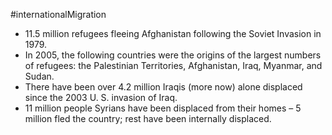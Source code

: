 #internationalMigration 
- 11.5 million refugees fleeing Afghanistan following the Soviet Invasion in 1979.
- In 2005, the following countries were the origins of the largest numbers of refugees: the Palestinian Territories, Afghanistan, Iraq, Myanmar, and Sudan.
- There have been over 4.2 million Iraqis (more now) alone displaced since the 2003 U. S. invasion of Iraq.
- 11 million people Syrians have been displaced from their homes – 5 million fled the country; rest have been internally displaced.
